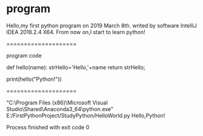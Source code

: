 # program
Hello,my first python program on 2019 March 8th.
writed by software IntelliJ IDEA 2018.2.4 X64.
From now on,I start to learn python!

====================

program code

def hello(name):
    strHello='Hello,'+name
    return strHello;

print(hello("Python!"))

====================

"C:\Program Files (x86)\Microsoft Visual Studio\Shared\Anaconda3_64\python.exe" E:/FirstPythonProject/StudyPython/HelloWorld.py
Hello,Python!

Process finished with exit code 0

